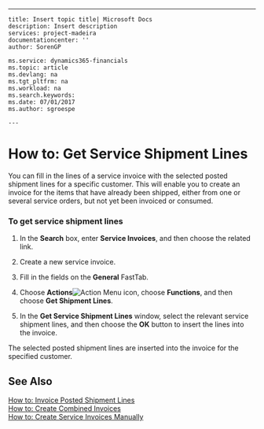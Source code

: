 ---
    title: Insert topic title| Microsoft Docs
    description: Insert description
    services: project-madeira
    documentationcenter: ''
    author: SorenGP

    ms.service: dynamics365-financials
    ms.topic: article
    ms.devlang: na
    ms.tgt_pltfrm: na
    ms.workload: na
    ms.search.keywords:
    ms.date: 07/01/2017
    ms.author: sgroespe

    ---
# How to: Get Service Shipment Lines
You can fill in the lines of a service invoice with the selected posted shipment lines for a specific customer. This will enable you to create an invoice for the items that have already been shipped, either from one or several service orders, but not yet been invoiced or consumed.  
  
### To get service shipment lines  
  
1.  In the **Search** box, enter **Service Invoices**, and then choose the related link.  
  
2.  Create a new service invoice.  
  
3.  Fill in the fields on the **General** FastTab.  
  
4.  Choose **Actions**![Action Menu icon](../DesignAndEngineering/media/actionmenuicon.png "actionMenuIcon"), choose **Functions**, and then choose **Get Shipment Lines**.  
  
5.  In the **Get Service Shipment Lines** window, select the relevant service shipment lines, and then choose the **OK** button to insert the lines into the invoice.  
  
 The selected posted shipment lines are inserted into the invoice for the specified customer.  
  
## See Also  
 [How to: Invoice Posted Shipment Lines](../Service/how-to-invoice-posted-shipment-lines.md)   
 [How to: Create Combined Invoices](../Service/how-to-create-combined-invoices.md)   
 [How to: Create Service Invoices Manually](../Service/how-to-create-service-invoices-manually.md)